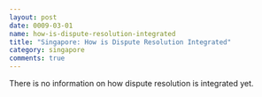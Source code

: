 ```yaml
---
layout: post
date: 0009-03-01
name: how-is-dispute-resolution-integrated
title: "Singapore: How is Dispute Resolution Integrated"
category: singapore
comments: true
---
```


There is no information on how dispute resolution is integrated yet. 
